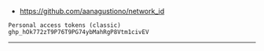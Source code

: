 
- https://github.com/aanagustiono/network_id
```
Personal access tokens (classic)
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
```
<hr>
